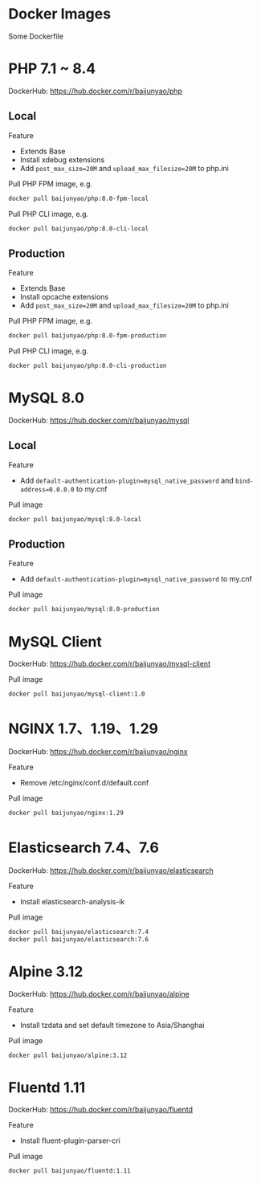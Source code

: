 # Docker Images
Some Dockerfile

# PHP 7.1 ~ 8.4
DockerHub: https://hub.docker.com/r/baijunyao/php

## Local
Feature
- Extends Base
- Install xdebug extensions
- Add `post_max_size=20M` and `upload_max_filesize=20M` to php.ini

Pull PHP FPM image, e.g.
```bash
docker pull baijunyao/php:8.0-fpm-local
```

Pull PHP CLI image, e.g.
```bash
docker pull baijunyao/php:8.0-cli-local
```

## Production
Feature
- Extends Base
- Install opcache extensions
- Add `post_max_size=20M` and `upload_max_filesize=20M` to php.ini

Pull PHP FPM image, e.g.
```bash
docker pull baijunyao/php:8.0-fpm-production
```

Pull PHP CLI image, e.g.
```bash
docker pull baijunyao/php:8.0-cli-production
```

# MySQL 8.0
DockerHub: https://hub.docker.com/r/baijunyao/mysql
## Local
Feature
- Add `default-authentication-plugin=mysql_native_password` and `bind-address=0.0.0.0` to my.cnf

Pull image
```bash
docker pull baijunyao/mysql:8.0-local
```

## Production
Feature
- Add `default-authentication-plugin=mysql_native_password` to my.cnf

Pull image
```bash
docker pull baijunyao/mysql:8.0-production
```
# MySQL Client
DockerHub: https://hub.docker.com/r/baijunyao/mysql-client

Pull image
```bash
docker pull baijunyao/mysql-client:1.0
```

# NGINX 1.7、1.19、1.29
DockerHub: https://hub.docker.com/r/baijunyao/nginx

Feature
- Remove /etc/nginx/conf.d/default.conf

Pull image
```bash
docker pull baijunyao/nginx:1.29
```

# Elasticsearch 7.4、7.6
DockerHub: https://hub.docker.com/r/baijunyao/elasticsearch

Feature
- Install elasticsearch-analysis-ik

Pull image
```bash
docker pull baijunyao/elasticsearch:7.4
docker pull baijunyao/elasticsearch:7.6
```
# Alpine 3.12
DockerHub: https://hub.docker.com/r/baijunyao/alpine

Feature
- Install tzdata and set default timezone to Asia/Shanghai

Pull image
```bash
docker pull baijunyao/alpine:3.12
```

# Fluentd 1.11
DockerHub: https://hub.docker.com/r/baijunyao/fluentd

Feature
- Install fluent-plugin-parser-cri

Pull image
```bash
docker pull baijunyao/fluentd:1.11
```
